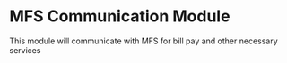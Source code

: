 # MFS Communication Module

This module will communicate with MFS for bill pay and other necessary services